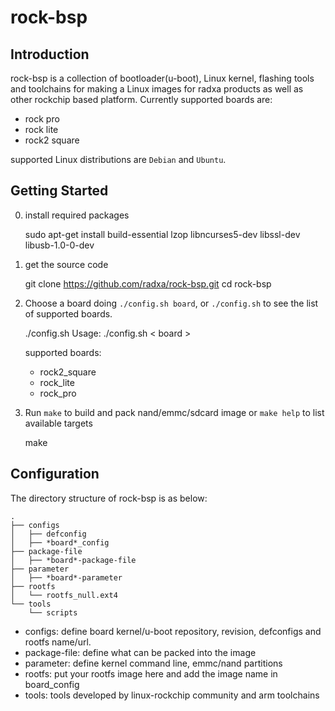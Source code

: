 rock-bsp
===========
Introduction
---------------

rock-bsp is a collection of bootloader(u-boot), Linux kernel, flashing tools and toolchains for making a Linux images for radxa products as well as other rockchip based platform. Currently supported boards are:

* rock pro
* rock lite
* rock2 square 

supported Linux distributions are `Debian` and `Ubuntu`.

Getting Started
------------------
0. install required packages

    sudo apt-get install build-essential lzop libncurses5-dev libssl-dev libusb-1.0-0-dev

1. get the source code

    git clone https://github.com/radxa/rock-bsp.git
    cd rock-bsp

2. Choose a board doing `./config.sh board`, or `./config.sh` to see
   the list of supported boards.

    ./config.sh 
    Usage: ./config.sh < board >

    supported boards:
	* rock2_square
	* rock_lite
	* rock_pro


3. Run `make` to build and pack nand/emmc/sdcard image or `make help` to list available targets

    make

Configuration
-------------
The directory structure of rock-bsp is as below:

    .
    ├── configs
    │   ├── defconfig
    │   ├── *board*_config
    ├── package-file
    │   ├── *board*-package-file
    ├── parameter
    │   ├── *board*-parameter
    ├── rootfs
    │   └── rootfs_null.ext4
    └── tools
        └── scripts

* configs: define board kernel/u-boot repository, revision, defconfigs and rootfs name/url.
* package-file: define what can be packed into the image
* parameter: define kernel command line, emmc/nand partitions
* rootfs: put your rootfs image here and add the image name in board_config
* tools: tools developed by linux-rockchip community and arm toolchains
    
